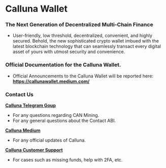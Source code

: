 # Calluna Wallet
### The Next Generation of Decentralized Multi-Chain Finance
* User-friendly, low threshold, decentralized, convenient, and highly secured. Behold, the new sophisticated crypto wallet imbued with the latest blockchain technology that can seamlessly transact every digital asset of yours with utmost security and convenience.


### Official Documentation for the Calluna Wallet.
* Official Announcements to the Calluna Wallet will be reported here: **https://callunawallet.medium.com/** 


### Contact Us
[**Calluna Telegram Goup**](https://t.me/CallunaMining)
* For any questions regarding CAN Mining.
* For any general questions about the Contact ABI.

[**Calluna Medium**](https://callunawallet.medium.com/)
* For any official updates of Calluna.


[**Calluna Customer Support**](callunawalletofficial@gmail.com)
* For cases such as missing funds, help with 2FA, etc.
